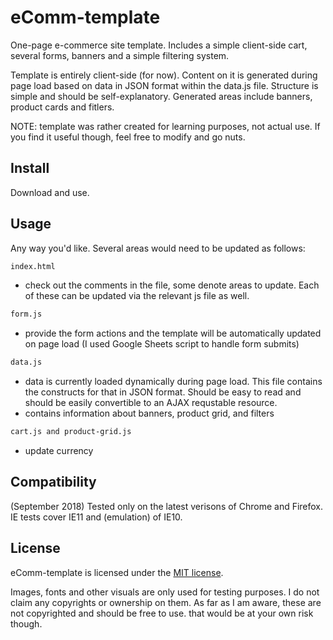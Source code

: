 # eComm-template

One-page e-commerce site template. Includes a simple client-side cart, several forms, banners and a simple filtering system.

Template is entirely client-side (for now). Content on it is generated during page load based on data in JSON format within the data.js file. Structure is simple and should be self-explanatory. Generated areas include banners, product cards and fitlers.

NOTE: template was rather created for learning purposes, not actual use. If you find it useful though, feel free to modify and go nuts.


## Install

Download and use.


## Usage

Any way you'd like. Several areas would need to be updated as follows:

``` html
index.html
```
- check out the comments in the file, some denote areas to update. Each of these can be updated via the relevant js file as well.


``` html
form.js
```
- provide the form actions and the template will be automatically updated on page load (I used Google Sheets script to handle form submits)

``` html
data.js
```
- data is currently loaded dynamically during page load. This file contains the constructs for that in JSON format. Should be easy to read and should be easily convertible to an AJAX requstable resource.
- contains information about banners, product grid, and filters


``` html
cart.js and product-grid.js
```
- update currency


## Compatibility

(September 2018) Tested only on the latest verisons of Chrome and Firefox. IE tests cover IE11 and (emulation) of IE10.


## License

eComm-template is licensed under the [MIT license](https://raw.github.com/joshfire/jsonform/master/LICENSE).

Images, fonts and other visuals are only used for testing purposes. I do not claim any copyrights or ownership on them. As far as I am aware, these are not copyrighted and should be free to use. that would be at your own risk though.
